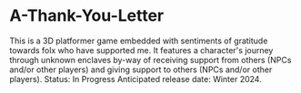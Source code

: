 # A-Thank-You-Letter
This is a 3D platformer game embedded with sentiments of gratitude towards folx who have supported me. It features a character's journey through unknown enclaves by-way of receiving support from others (NPCs and/or other players) and giving support to others (NPCs and/or other players).
Status: In Progress
Anticipated release date: Winter 2024.
